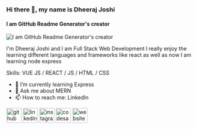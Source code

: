 ### Hi there 👋, my name is Dheeraj Joshi
#### I am GitHub Readme Generator's creator
![I am GitHub Readme Generator's creator](https://live.staticflickr.com/65535/52658833583_3c5341d760_m.jpg)

I'm Dheeraj Joshi and I am Full Stack Web Development I really enjoy the learning different languages and frameworks like react as well as now I am learning node express

Skills: VUE JS / REACT / JS / HTML / CSS

- 🌱 I’m currently learning Express 
- 💬 Ask me about MERN 
- 📫 How to reach me: LinkedIn  


[<img src='https://cdn.jsdelivr.net/npm/simple-icons@3.0.1/icons/github.svg' alt='github' height='40'>](https://github.com/Dheeraj-2205)  [<img src='https://cdn.jsdelivr.net/npm/simple-icons@3.0.1/icons/linkedin.svg' alt='linkedin' height='40'>](https://www.linkedin.com/in/dheeraj-joshi-b07916231//)  [<img src='https://cdn.jsdelivr.net/npm/simple-icons@3.0.1/icons/instagram.svg' alt='instagram' height='40'>](https://www.instagram.com/dheeraj.2608//)  [<img src='https://cdn.jsdelivr.net/npm/simple-icons@3.0.1/icons/codesandbox.svg' alt='codesandbox' height='40'>](https://codesandbox.io/u/https://www.instagram.com/dheeraj.2608/)  [<img src='https://cdn.jsdelivr.net/npm/simple-icons@3.0.1/icons/icloud.svg' alt='website' height='40'>](https://clone-zomato-project.netlify.app/)  

